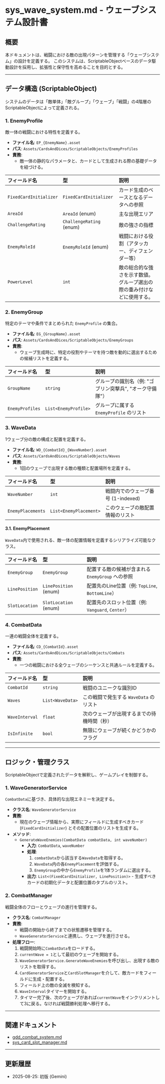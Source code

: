 # sys_wave_system.md - ウェーブシステム設計書

## 概要

本ドキュメントは、戦闘における敵の出現パターンを管理する「ウェーブシステム」の設計を定義する。
このシステムは、ScriptableObjectベースのデータ駆動設計を採用し、拡張性と保守性を高めることを目的とする。

---

## データ構造 (ScriptableObject)

システムのデータは「敵単体」「敵グループ」「ウェーブ」「戦闘」の4階層のScriptableObjectによって定義される。

### 1. EnemyProfile

敵一体の戦闘における特性を定義する。

-   **ファイル名**: `EP_{EnemyName}.asset`
-   **パス**: `Assets/CardsAndDices/ScriptableObjects/EnemyProfiles`
-   **責務**:
    -   敵一体の静的なパラメータと、カードとして生成される際の基礎データを紐づける。

| フィールド名 | 型 | 説明 |
| :--- | :--- | :--- |
| `FixedCardInitializer` | `FixedCardInitializer` | カード生成のベースとなるデータへの参照 |
| `AreaId` | `AreaId` (enum) | 主な出現エリア |
| `ChallengeRating` | `ChallengeRating` (enum) | 敵の強さの指標 |
| `EnemyRoleId` | `EnemyRoleId` (enum) | 戦闘における役割（アタッカー、ディフェンダー等） |
| `PowerLevel` | `int` | 敵の総合的な強さを示す数値。グループ選出の際の重み付けなどに使用する。 |

### 2. EnemyGroup

特定のテーマや条件でまとめられた `EnemyProfile` の集合。

-   **ファイル名**: `EG_{GroupName}.asset`
-   **パス**: `Assets/CardsAndDices/ScriptableObjects/EnemyGroups`
-   **責務**:
    -   ウェーブ生成時に、特定の役割やテーマを持つ敵を動的に選出するための候補リストを定義する。

| フィールド名 | 型 | 説明 |
| :--- | :--- | :--- |
| `GroupName` | `string` | グループの識別名（例: "ゴブリン突撃兵", "オーク守備隊"） |
| `EnemyProfiles` | `List<EnemyProfile>` | グループに属する `EnemyProfile` のリスト |

### 3. WaveData

1ウェーブ分の敵の構成と配置を定義する。

-   **ファイル名**: `WD_{CombatId}_{WaveNumber}.asset`
-   **パス**: `Assets/CardsAndDices/ScriptableObjects/Waves`
-   **責務**:
    -   1回のウェーブで出現する敵の種類と配置場所を定義する。

| フィールド名 | 型 | 説明 |
| :--- | :--- | :--- |
| `WaveNumber` | `int` | 戦闘内でのウェーブ番号 (1-indexed) |
| `EnemyPlacements` | `List<EnemyPlacement>` | このウェーブの敵配置情報のリスト |

#### 3.1. EnemyPlacement

`WaveData`内で使用される、敵一体の配置情報を定義するシリアライズ可能なクラス。

| フィールド名 | 型 | 説明 |
| :--- | :--- | :--- |
| `EnemyGroup` | `EnemyGroup` | 配置する敵の候補が含まれる `EnemyGroup` への参照 |
| `LinePosition` | `LinePosition` (enum) | 配置先のLine位置（例: `TopLine`, `BottomLine`） |
| `SlotLocation` | `SlotLocation` (enum) | 配置先のスロット位置（例: `Vanguard`, `Center`） |

### 4. CombatData

一連の戦闘全体を定義する。

-   **ファイル名**: `CD_{CombatId}.asset`
-   **パス**: `Assets/CardsAndDices/ScriptableObjects/Combats`
-   **責務**:
    -   一つの戦闘における全ウェーブのシーケンスと共通ルールを定義する。

| フィールド名 | 型 | 説明 |
| :--- | :--- | :--- |
| `CombatId` | `string` | 戦闘のユニークな識別ID |
| `Waves` | `List<WaveData>` | この戦闘で発生する `WaveData` のリスト |
| `WaveInterval` | `float` | 次のウェーブが出現するまでの待機時間（秒） |
| `IsInfinite` | `bool` | 無限にウェーブが続くかどうかのフラグ |

---

## ロジック・管理クラス

ScriptableObjectで定義されたデータを解釈し、ゲームプレイを制御する。

### 1. WaveGeneratorService

`CombatData`に基づき、具体的な出現エネミーを決定する。

-   **クラス名**: `WaveGeneratorService`
-   **責務**:
    -   現在のウェーブ情報から、実際にフィールドに生成すべきカード (`FixedCardInitializer`) とその配置位置のリストを生成する。
-   **メソッド**:
    -   `GenerateWaveEnemies(CombatData combatData, int waveNumber)`
        -   **入力**: `CombatData`, `waveNumber`
        -   **処理**:
            1.  `combatData`から該当する`WaveData`を取得する。
            2.  `WaveData`内の各`EnemyPlacement`を評価する。
            3.  `EnemyGroup`の中から`EnemyProfile`を1体ランダムに選出する。
        -   **出力**: `List<(FixedCardInitializer, LinePosition)>` - 生成すべきカードの初期化データと配置位置のタプルのリスト。

### 2. CombatManager

戦闘全体のフローとウェーブの進行を管理する。

-   **クラス名**: `CombatManager`
-   **責務**:
    -   戦闘の開始から終了までの状態遷移を管理する。
    -   `WaveGeneratorService`と連携し、ウェーブを進行させる。
-   **処理フロー**:
    1.  戦闘開始時に`CombatData`をロードする。
    2.  `currentWave = 1`として最初のウェーブを開始する。
    3.  `WaveGeneratorService.GenerateWaveEnemies`を呼び出し、出現する敵のリストを取得する。
    4.  `CardGeneratorService`と`CardSlotManager`を介して、敵カードをフィールドに生成・配置する。
    5.  フィールド上の敵の全滅を検知する。
    6.  `WaveInterval`タイマーを開始する。
    7.  タイマー完了後、次のウェーブがあれば`currentWave`をインクリメントして3に戻る。なければ戦闘勝利処理へ移行する。

---

## 関連ドキュメント

-   [gdd_combat_system.md](./gdd/gdd_combat_system.md)
-   [sys_card_slot_manager.md](./sys/sys_card_slot_manager.md)

---

## 更新履歴

-   2025-08-25: 初版 (Gemini)